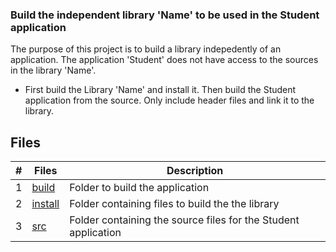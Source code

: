 ### Build the independent library 'Name' to be used in the Student application

The purpose of this project is to build a library indepedently of an application. The application 'Student' does not have access to the sources in the library 'Name'.

- First build the Library 'Name' and install it. Then build the Student application from the source. Only include header files and link it to the library.

## Files

|   #   | Files              | Description                                                     |
| :---: | -------------------|---------------------------------------------------------------- |
|   1   | [build](build)     | Folder to build the application                                 |
|   2   | [install](install) | Folder containing files to build the the library                |
|   3   | [src](src)         | Folder containing the source files for the Student application  |
